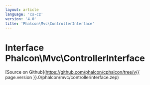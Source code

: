 ```yaml
---
layout: article
language: 'cs-cz'
version: '4.0'
title: 'Phalcon\Mvc\ControllerInterface'
---
```

# Interface **Phalcon\Mvc\ControllerInterface**

[Source on Github](https://github.com/phalcon/cphalcon/tree/v{{ page.version }}.0/phalcon/mvc/controllerinterface.zep)